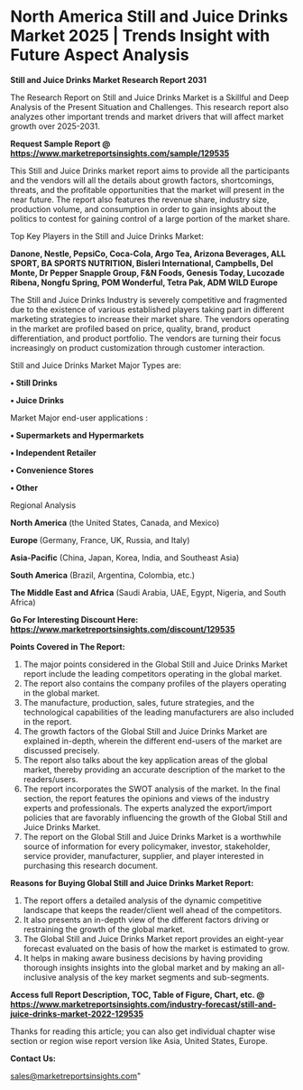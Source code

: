 # North America Still and Juice Drinks Market 2025 | Trends Insight with Future Aspect Analysis

<strong>Still and Juice Drinks Market Research Report 2031</strong>

The Research Report on Still and Juice Drinks Market is a Skillful and Deep Analysis of the Present Situation and Challenges. This research report also analyzes other important trends and market drivers that will affect market growth over 2025-2031.

<strong>Request Sample Report @ <a href=https://www.marketreportsinsights.com/sample/129535>https://www.marketreportsinsights.com/sample/129535</a></strong>

This Still and Juice Drinks market report aims to provide all the participants and the vendors will all the details about growth factors, shortcomings, threats, and the profitable opportunities that the market will present in the near future. The report also features the revenue share, industry size, production volume, and consumption in order to gain insights about the politics to contest for gaining control of a large portion of the market share.

Top Key Players in the Still and Juice Drinks Market:

<strong>Danone, Nestle, PepsiCo, Coca-Cola, Argo Tea, Arizona Beverages, ALL SPORT, BA SPORTS NUTRITION, Bisleri International, Campbells, Del Monte, Dr Pepper Snapple Group, F&N Foods, Genesis Today, Lucozade Ribena, Nongfu Spring, POM Wonderful, Tetra Pak, ADM WILD Europe</strong>

The Still and Juice Drinks Industry is severely competitive and fragmented due to the existence of various established players taking part in different marketing strategies to increase their market share. The vendors operating in the market are profiled based on price, quality, brand, product differentiation, and product portfolio. The vendors are turning their focus increasingly on product customization through customer interaction.

Still and Juice Drinks Market Major Types are:

<strong>• Still Drinks

• Juice Drinks</strong>

Market Major end-user applications :

<strong>• Supermarkets and Hypermarkets

• Independent Retailer

• Convenience Stores

• Other</strong>

Regional Analysis

</u><strong><b>North America</b></strong> (the United States, Canada, and Mexico)

<strong><b>Europe </b></strong>(Germany, France, UK, Russia, and Italy)

<strong><b>Asia-Pacific</b></strong> (China, Japan, Korea, India, and Southeast Asia)

<strong><b>South America</b></strong> (Brazil, Argentina, Colombia, etc.)

<strong><b>The Middle East and Africa</b></strong> (Saudi Arabia, UAE, Egypt, Nigeria, and South Africa)

<strong>Go For Interesting Discount Here: <a href=https://www.marketreportsinsights.com/discount/129535>https://www.marketreportsinsights.com/discount/129535</a></strong>

<strong>Points Covered in The Report:</strong>
<ol>
  <li>The major points considered in the Global Still and Juice Drinks Market report include the leading competitors operating in the global market.</li>
  <li>The report also contains the company profiles of the players operating in the global market.</li>
  <li>The manufacture, production, sales, future strategies, and the technological capabilities of the leading manufacturers are also included in the report.</li>
  <li>The growth factors of the Global Still and Juice Drinks Market are explained in-depth, wherein the different end-users of the market are discussed precisely.</li>
  <li>The report also talks about the key application areas of the global market, thereby providing an accurate description of the market to the readers/users.</li>
  <li>The report incorporates the SWOT analysis of the market. In the final section, the report features the opinions and views of the industry experts and professionals. The experts analyzed the export/import policies that are favorably influencing the growth of the Global Still and Juice Drinks Market.</li>
  <li>The report on the Global Still and Juice Drinks Market is a worthwhile source of information for every policymaker, investor, stakeholder, service provider, manufacturer, supplier, and player interested in purchasing this research document.</li>
</ol>
<strong>Reasons for Buying Global Still and Juice Drinks Market Report:</strong>

<ol>
  <li>The report offers a detailed analysis of the dynamic competitive landscape that keeps the reader/client well ahead of the competitors.</li>
  <li>It also presents an in-depth view of the different factors driving or restraining the growth of the global market.</li>
  <li>The Global Still and Juice Drinks Market report provides an eight-year forecast evaluated on the basis of how the market is estimated to grow.</li>
  <li>It helps in making aware business decisions by having providing thorough insights insights into the global market and by making an all-inclusive analysis of the key market segments and sub-segments.</li>
</ol>
<strong>Access full Report Description, TOC, Table of Figure, Chart, etc. @ <a href=https://www.marketreportsinsights.com/industry-forecast/still-and-juice-drinks-market-2022-129535>https://www.marketreportsinsights.com/industry-forecast/still-and-juice-drinks-market-2022-129535</a></strong>


Thanks for reading this article; you can also get individual chapter wise section or region wise report version like Asia, United States, Europe.

<strong>Contact Us:</strong>

sales@marketreportsinsights.com"
